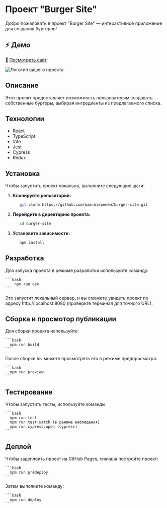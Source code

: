 # Проект "Burger Site"

Добро пожаловать в проект "Burger Site" — интерактивное приложение для создания бургеров!

## ⚡️ Демо

🔗 [Посмотреть сайт](https://ex1one.github.io/burger-site)

![Логотип вашего проекта](https://ex1one.github.io/burger-site/logo.png)

## Описание

Этот проект предоставляет возможность пользователям создавать собственные бургеры, выбирая ингредиенты из предлагаемого списка.

## Технологии

- React
- TypeScript
- Vite
- Jest
- Cypress
- Redux

## Установка

Чтобы запустить проект локально, выполните следующие шаги:

1. **Клонируйте репозиторий:**

   ```bash
      git clone https://github.com/ваш-юзернейм/burger-site.git
   ```

2. **Перейдите в директорию проекта:**

   ```bash
      cd burger-site
   ```

3. **Установите зависимости:**

   ```bash
      npm install
   ```

## Разработка

Для запуска проекта в режиме разработки используйте команду:

    ```bash
        npm run dev
    ```

Это запустит локальный сервер, и вы сможете увидеть проект по адресу http://localhost:8080 (проверьте терминал для точного URL).

## Сборка и просмотор публикации

Для сборки проекта используйте:

    ```bash
      npm run build
    ```

После сборки вы можете просмотреть его в режиме предпросмотра:

    ```bash
      npm run preview
    ```

## Тестирование

Чтобы запустить тесты, используйте команды:

    ```bash
      npm run test
      npm run test:watch (в режиме наблюдения)
      npm run cypress:open (cypress)
    ```

## Деплой

Чтобы задеплоить проект на GitHub Pages, сначала постройте проект:

    ```bash
      npm run predeploy
    ```

Затем выполните команду:

    ```bash
      npm run deploy
    ```
